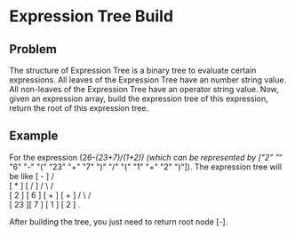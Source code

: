 Expression Tree Build
===

## Problem

The structure of Expression Tree is a binary tree to evaluate certain expressions.
All leaves of the Expression Tree have an number string value. All non-leaves of the Expression Tree have an operator string value.
Now, given an expression array, build the expression tree of this expression, return the root of this expression tree.


## Example

For the expression (2*6-(23+7)/(1+2)) (which can be represented by ["2" "*" "6" "-" "(" "23" "+" "7" ")" "/" "(" "1" "+" "2" ")"]). 
The expression tree will be like
                 [ - ]
             /          \
        [ * ]              [ / ]
      /     \           /         \
    [ 2 ]  [ 6 ]      [ + ]        [ + ]
                     /    \       /      \
                   [ 23 ][ 7 ] [ 1 ]   [ 2 ] .

After building the tree, you just need to return root node [-]. 